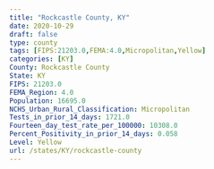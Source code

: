 ```yaml
---
title: "Rockcastle County, KY"
date: 2020-10-29
draft: false
type: county
tags: [FIPS:21203.0,FEMA:4.0,Micropolitan,Yellow]
categories: [KY]
County: Rockcastle County
State: KY
FIPS: 21203.0
FEMA_Region: 4.0
Population: 16695.0
NCHS_Urban_Rural_Classification: Micropolitan
Tests_in_prior_14_days: 1721.0
Fourteen_day_test_rate_per_100000: 10308.0
Percent_Positivity_in_prior_14_days: 0.058
Level: Yellow
url: /states/KY/rockcastle-county
---
```



